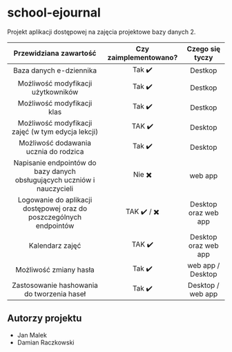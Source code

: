 # school-ejournal
Projekt aplikacji dostępowej na zajęcia projektowe bazy danych 2. 

| Przewidziana zawartość         |  Czy zaimplementowano? | Czego się tyczy |
|:------------------------------:|:----------------------:|:----------------:|
| Baza danych e-dziennika               |  Tak  ✔️    | Destkop |
| Możliwość modyfikacji użytkowników    |  Tak  ✔️    | Destkop |
| Możliwość modyfikacji klas            |  Tak  ✔️    | Destkop |
| Możliwość modyfikacji zajęć (w tym edycja lekcji)| TAK ✔️| Desktop |
| Możliwość dodawania ucznia do rodzica |  Tak  ✔️    | Desktop |
| Napisanie endpointów do bazy danych obsługujących uczniów i nauczycieli   |   Nie  ✖️   | web app |
| Logowanie do aplikacji dostępowej oraz do poszczególnych endpointów |TAK ✔️ / ✖️ |Desktop oraz web app |
| Kalendarz zajęć  |TAK ✔️  | Desktop oraz web app |
| Możliwość zmiany hasła |  Tak ✔️ | web app / Desktop |
| Zastosowanie hashowania do tworzenia haseł | Tak ✔️ | Desktop / web app|
## Autorzy projektu
- Jan Malek
- Damian Raczkowski

